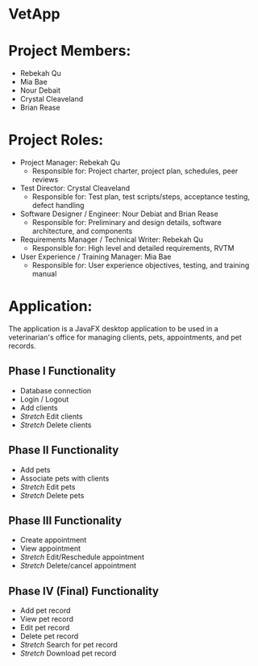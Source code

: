 # VetApp

# Project Members:
- Rebekah Qu
- Mia Bae
- Nour Debait
- Crystal Cleaveland
- Brian Rease

# Project Roles:
- Project Manager: Rebekah Qu
  - Responsible for: Project charter, project plan, schedules, peer reviews
- Test Director: Crystal Cleaveland
  - Responsible for: Test plan, test scripts/steps, acceptance testing, defect handling
- Software Designer / Engineer: Nour Debiat and Brian Rease
  - Responsible for: Preliminary and design details, software architecture, and components
- Requirements Manager / Technical Writer: Rebekah Qu
  - Responsible for: High level and detailed requirements, RVTM
- User Experience / Training Manager: Mia Bae
  - Responsible for: User experience objectives, testing, and training manual
  
# Application:
The application is a JavaFX desktop application to be used in a veterinarian's office for managing clients, pets, appointments, and pet records.
  
## Phase I Functionality
- Database connection
- Login / Logout
- Add clients
- *Stretch* Edit clients
- *Stretch* Delete clients
  
## Phase II Functionality
- Add pets 
- Associate pets with clients
- *Stretch* Edit pets
- *Stretch* Delete pets
  
## Phase III Functionality
- Create appointment
- View appointment
- *Stretch* Edit/Reschedule appointment
- *Stretch* Delete/cancel appointment

## Phase IV (Final) Functionality
- Add pet record
- View pet record
- Edit pet record
- Delete pet record
- *Stretch* Search for pet record
- *Stretch* Download pet record
